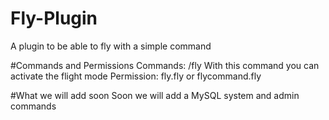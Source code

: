 # Fly-Plugin
A plugin to be able to fly with a simple command

#Commands and Permissions
Commands:
/fly With this command you can activate the flight mode
Permission: fly.fly or flycommand.fly

#What we will add soon
Soon we will add a MySQL system and admin commands
